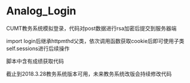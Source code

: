 # Analog_Login

CUMT教务系统模拟登录，代码对post数据进行rsa加密后提交到服务器端

import login后继承httpmthd父类，依次调用函数获取cookie后即可使用子类self.sessions进行后续操作

脚本中含有成绩获取代码

截止到2018.3.28教务系统版本可用，未来教务系统改版会持续修改代码
